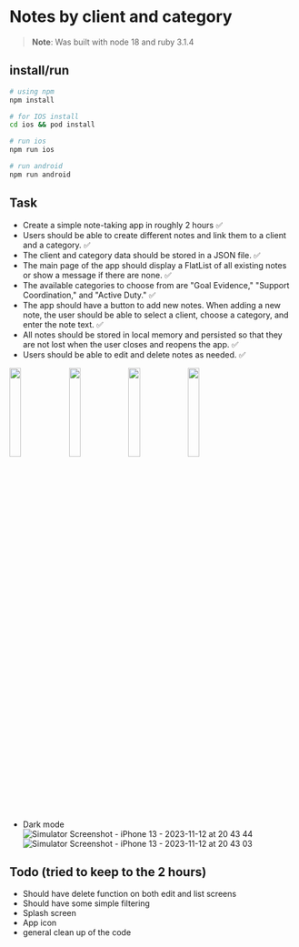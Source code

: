 # Notes by client and category

> **Note**: Was built with node 18 and ruby 3.1.4

## install/run

```bash
# using npm
npm install

# for IOS install
cd ios && pod install

# run ios
npm run ios

# run android
npm run android
```

## Task

- Create a simple note-taking app in roughly 2 hours ✅
- Users should be able to create different notes and link them to a client and a category. ✅
- The client and category data should be stored in a JSON file. ✅
- The main page of the app should display a FlatList of all existing notes or show a message if there are none. ✅
- The available categories to choose from are "Goal Evidence," "Support Coordination," and "Active Duty." ✅
- The app should have a button to add new notes. When adding a new note, the user should be able to select a client, choose a category, and enter the note text. ✅
- All notes should be stored in local memory and persisted so that they are not lost when the user closes and reopens the app. ✅
- Users should be able to edit and delete notes as needed. ✅

<img src="https://github.com/right4mat/notes/assets/55075658/f2054b8d-0040-47e5-9571-51368f0aad5a"  width="20%"/>
<img src="https://github.com/right4mat/notes/assets/55075658/ad0699fc-bf00-459e-9fba-c3d313d6c20d"  width="20%"/>
<img src="https://github.com/right4mat/notes/assets/55075658/6c129470-560e-4740-ad67-c838cf664a70" width="20%"/>
<img src="https://github.com/right4mat/notes/assets/55075658/3d752468-91c9-41bc-b63f-d9e654945452" width="20%"/>


- Dark mode
![Simulator Screenshot - iPhone 13 - 2023-11-12 at 20 43 44](https://github.com/right4mat/notes/assets/55075658/52176575-c866-46cd-ba7a-a06a3515a175)
![Simulator Screenshot - iPhone 13 - 2023-11-12 at 20 43 03](https://github.com/right4mat/notes/assets/55075658/2fcae40e-ed5c-4fb7-9a87-a8bbaede7afa)

## Todo (tried to keep to the 2 hours)

- Should have delete function on both edit and list screens
- Should have some simple filtering
- Splash screen
- App icon
- general clean up of the code
